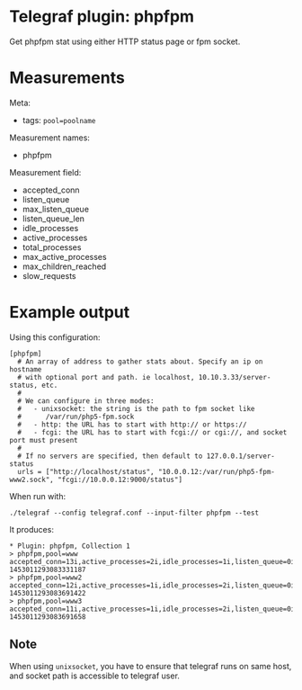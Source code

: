 # Telegraf plugin: phpfpm

Get phpfpm stat using either HTTP status page or fpm socket.

# Measurements

Meta:

- tags: `pool=poolname`

Measurement names:

- phpfpm

Measurement field:

- accepted_conn
- listen_queue
- max_listen_queue
- listen_queue_len
- idle_processes
- active_processes
- total_processes
- max_active_processes
- max_children_reached
- slow_requests

# Example output

Using this configuration:

```
[phpfpm]
  # An array of address to gather stats about. Specify an ip on hostname
  # with optional port and path. ie localhost, 10.10.3.33/server-status, etc.
  #
  # We can configure in three modes:
  #   - unixsocket: the string is the path to fpm socket like
  #      /var/run/php5-fpm.sock
  #   - http: the URL has to start with http:// or https://
  #   - fcgi: the URL has to start with fcgi:// or cgi://, and socket port must present
  #
  # If no servers are specified, then default to 127.0.0.1/server-status
  urls = ["http://localhost/status", "10.0.0.12:/var/run/php5-fpm-www2.sock", "fcgi://10.0.0.12:9000/status"]
```

When run with:

```
./telegraf --config telegraf.conf --input-filter phpfpm --test
```

It produces:

```
* Plugin: phpfpm, Collection 1
> phpfpm,pool=www accepted_conn=13i,active_processes=2i,idle_processes=1i,listen_queue=0i,listen_queue_len=0i,max_active_processes=2i,max_children_reached=0i,max_listen_queue=0i,slow_requests=0i,total_processes=3i 1453011293083331187
> phpfpm,pool=www2 accepted_conn=12i,active_processes=1i,idle_processes=2i,listen_queue=0i,listen_queue_len=0i,max_active_processes=2i,max_children_reached=0i,max_listen_queue=0i,slow_requests=0i,total_processes=3i 1453011293083691422
> phpfpm,pool=www3 accepted_conn=11i,active_processes=1i,idle_processes=2i,listen_queue=0i,listen_queue_len=0i,max_active_processes=2i,max_children_reached=0i,max_listen_queue=0i,slow_requests=0i,total_processes=3i 1453011293083691658
```

## Note

When using `unixsocket`, you have to ensure that telegraf runs on same
host, and socket path is accessible to telegraf user.
